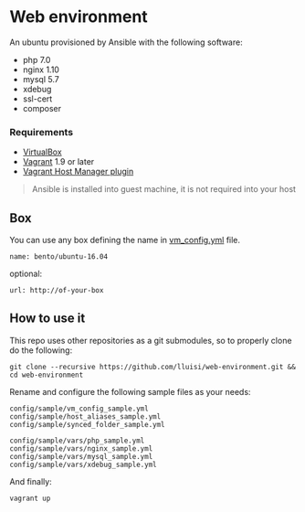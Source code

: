 # Web environment

An ubuntu provisioned by Ansible with the following software:
* php 7.0
* nginx 1.10
* mysql 5.7
* xdebug
* ssl-cert
* composer

### Requirements

* [VirtualBox](https://www.virtualbox.org)
* [Vagrant](https://www.vagrantup.com) 1.9 or later
* [Vagrant Host Manager plugin](https://github.com/devopsgroup-io/vagrant-hostmanager)

> Ansible is installed into guest machine, it is not required into your host

## Box
You can use any box defining the name in [vm_config.yml](config/sample/vm_config_sample.yml) file.

```
name: bento/ubuntu-16.04
```
optional:
```
url: http://of-your-box
```

## How to use it

This repo uses other repositories as a git submodules, so to properly clone do the following:

```
git clone --recursive https://github.com/lluisi/web-environment.git && cd web-environment
```

Rename and configure the following sample files as your needs:


```
config/sample/vm_config_sample.yml
config/sample/host_aliases_sample.yml
config/sample/synced_folder_sample.yml
```

```
config/sample/vars/php_sample.yml
config/sample/vars/nginx_sample.yml
config/sample/vars/mysql_sample.yml
config/sample/vars/xdebug_sample.yml
```

And finally:
```
vagrant up
```